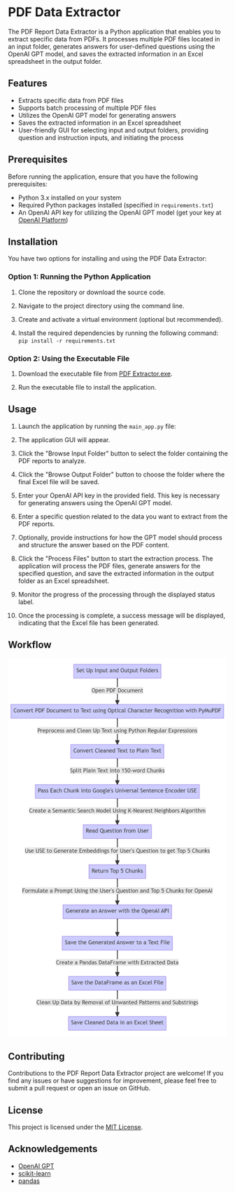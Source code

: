 # PDF Data Extractor

The PDF Report Data Extractor is a Python application that enables you to extract specific data from PDFs. It processes multiple PDF files located in an input folder, generates answers for user-defined questions using the OpenAI GPT model, and saves the extracted information in an Excel spreadsheet in the output folder.

## Features

- Extracts specific data from PDF files
- Supports batch processing of multiple PDF files
- Utilizes the OpenAI GPT model for generating answers
- Saves the extracted information in an Excel spreadsheet
- User-friendly GUI for selecting input and output folders, providing question and instruction inputs, and initiating the process

## Prerequisites

Before running the application, ensure that you have the following prerequisites:

- Python 3.x installed on your system
- Required Python packages installed (specified in `requirements.txt`)
- An OpenAI API key for utilizing the OpenAI GPT model (get your key at [OpenAI Platform](https://platform.openai.com/account/api-keys))

## Installation

You have two options for installing and using the PDF Data Extractor:

### Option 1: Running the Python Application

1. Clone the repository or download the source code.

2. Navigate to the project directory using the command line.

3. Create and activate a virtual environment (optional but recommended).

4. Install the required dependencies by running the following command: `pip install -r requirements.txt`

### Option 2: Using the Executable File

1. Download the executable file from [PDF Extractor.exe](https://drive.google.com/file/d/1wqeRMZf1oGwOihSkwKMuYPop5P5YWb3Z/view?usp=sharing).

2. Run the executable file to install the application.

## Usage

1. Launch the application by running the `main_app.py` file:

2. The application GUI will appear.

3. Click the "Browse Input Folder" button to select the folder containing the PDF reports to analyze.

4. Click the "Browse Output Folder" button to choose the folder where the final Excel file will be saved.

5. Enter your OpenAI API key in the provided field. This key is necessary for generating answers using the OpenAI GPT model.

6. Enter a specific question related to the data you want to extract from the PDF reports.

7. Optionally, provide instructions for how the GPT model should process and structure the answer based on the PDF content.

8. Click the "Process Files" button to start the extraction process. The application will process the PDF files, generate answers for the specified question, and save the extracted information in the output folder as an Excel spreadsheet.

9. Monitor the progress of the processing through the displayed status label.

10. Once the processing is complete, a success message will be displayed, indicating that the Excel file has been generated.

## Workflow
<img src="screenshots/Flowchart.png" width="500">

## Contributing

Contributions to the PDF Report Data Extractor project are welcome! If you find any issues or have suggestions for improvement, please feel free to submit a pull request or open an issue on GitHub.

## License

This project is licensed under the [MIT License](LICENSE).

## Acknowledgements

- [OpenAI GPT](https://platform.openai.com/models/chatgpt)
- [scikit-learn](https://scikit-learn.org/)
- [pandas](https://pandas.pydata.org/)




